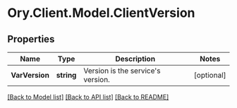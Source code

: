 # Ory.Client.Model.ClientVersion

## Properties

Name | Type | Description | Notes
------------ | ------------- | ------------- | -------------
**VarVersion** | **string** | Version is the service&#39;s version. | [optional] 

[[Back to Model list]](../README.md#documentation-for-models) [[Back to API list]](../README.md#documentation-for-api-endpoints) [[Back to README]](../README.md)

